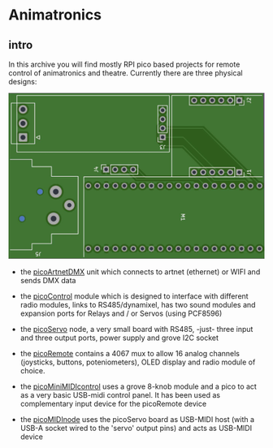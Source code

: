 # Animatronics
## intro
In this archive you will find mostly RPI pico based projects for remote control of animatronics and theatre.
Currently there are three physical designs:

![pico Artnet PCB](images/picoArtnet.jpg)
- the [picoArtnetDMX](/picoArtnetDMX/picoArtnetDMX)  unit which connects to artnet (ethernet) or WIFI and sends DMX data
- the [picoControl](/picoControl) module which is designed to interface with different radio modules, links to RS485/dynamixel, has two sound modules and expansion ports for Relays and / or Servos (using PCF8596)
- the [picoServo](/picoServo) node, a very small board with RS485, -just- three input and three output ports, power supply and grove I2C socket
- the [picoRemote](/picoRemote) contains a 4067 mux to allow 16 analog channels (joysticks, buttons, poteniometers), OLED display and radio module of choice. 

- the [picoMiniMIDIcontrol](/picoMiniMIDIcontrol/) uses a grove 8-knob module and a pico to act as a very basic USB-midi control panel. It has been used as complementary input device for the picoRemote device
- the [picoMIDInode](/picoMIDInode/) uses the picoServo board as USB-MIDI host (with a USB-A socket wired to the 'servo' output pins) and acts as USB-MIDI device

